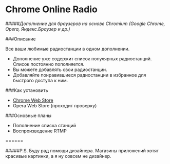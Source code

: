 Chrome Online Radio
======

#####_Дополнение для браузеров на основе Chromium (Google Chrome, Opera, Яндекс.Браузер и др.)_

###Описание

Все ваши любимые радиостанции в одном дополнении.

* Дополнение уже содержит список популярных радиостанций. Список постоянно пополняется.
* Вы можете добавлять свои радиостанции.
* Добавляйте понравившиеся радиостанции в избранное для быстрого доступа к ним.

###Как установить
* [Chrome Web Store](https://chrome.google.com/webstore/detail/online-radio/ccjcjodilinmaelnmmombddiaeomcfgc)
* Opera Web Store (проходит проверку)

###Основные планы
* Пополнение списка станций
* Воспроизведение RTMP

======

#####P.S. Буду рад помощи дизайнера. Магазины приложений хотят красивые картинки, а я ну совсем не дизайнер.
